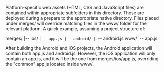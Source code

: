 Platform-specific web assets (HTML, CSS and JavaScript files) are contained within appropriate subfolders in this directory. These are deployed during a prepare to the appropriate native directory. Files placed under merges/ will override matching files in the www/ folder for the relevant platform. A quick example, assuming a project structure of:

merges/
|-- ios/
| `-- app.js
|-- android/
| `-- android.js
www/
`-- app.js

After building the Android and iOS projects, the Android application will contain both app.js and android.js. However, the iOS application will only contain an app.js, and it will be the one from merges/ios/app.js, overriding the "common" app.js located inside www/.
